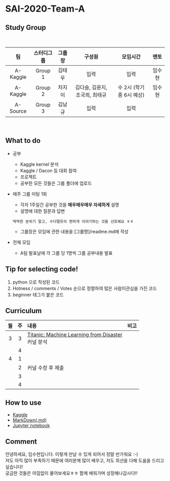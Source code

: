 # SAI-2020-Team-A

## Study Group

<br>

|    팀    | 스터디그룹 |   그룹장   | 구성원 | 모임시간 |   멘토  |
|:--------:|:---------:|:---------:|:------:|:--------:|:------:|
| A-Kaggle |   Group 1 |   김태우 |  입력   |  입력    | 임수현 |
| A-Kaggle |   Group 2 |   차지이 |  김다슬, 김윤지, 조국희, 최태규   |  수 2시 (학기 중 6시 예상)    | 임수현 |
| A-Source |   Group 3 |   김남규 |  입력   |  입력    |  |

<br>

## What to do
* 공부
  - Kaggle kernel 분석 
  - Kaggle / Dacon 등 대회 참여 
  - 프로젝트
  - 공부한 모든 것들은 그룹 폴더에 업로드
  
 
* 매주 그룹 미팅 1회
  - 각자 1주일간 공부한 것을 **매우매우매우 자세하게** 설명
  - 설명에 대한 질문과 답변
  ```
  딱딱한 분위기 말고, 수다떨듯이 편하게 이야기하는 것을 선호해요 ㅎㅎ
  ```
  - 그룹장은 모임에 관한 내용을 [그룹명]/readme.md에 작성
  
* 전체 모임
  - A팀 발표날에 각 그룹 당 1명씩 그룹 공부내용 발표
  
  
## Tip for selecting code!

1. python 으로 작성된 코드
2. Hotness / comments / Votes 순으로 정렬하여 많은 사람이관심을 가진 코드
3. beginner 태그가 붙은 코드


## Curriculum

|월|주|내용|비고|
|:--:|:--:|:--|:--:|
|3|3|[Titanic: Machine Learning from Disaster](https://www.kaggle.com/c/titanic/notebooks)<br> 커널 분석||
||4|||
|4|1|||
||2|커널 수정 후 제출||
||3|||
||4|||

## How to use

* [Kaggle](https://velog.io/@skyepodium/%EC%BA%90%EA%B8%80-%EC%82%AC%EC%9A%A9%EB%B2%95%EC%97%90-%EB%8C%80%ED%95%B4-%EC%95%8C%EC%95%84%EB%B3%B4%EC%9E%90)
* [MarkDown(.md)](https://heropy.blog/2017/09/30/markdown/)
* [Jupyter notebook](https://hogni.tistory.com/29)

## Comment
안녕하세요, 임수현입니다. 이렇게 만날 수 있게 되어서 정말 반가워요 :-)  
저도 아직 많이 부족하기 때문에 여러분께 많이 배우고, 저도 최선을 다해 도움을 드리고 싶습니다!  
궁금한 것들은 아낌없이 물어보세요ㅎㅎ 함께 배워가며 성장해나갑시다!!


